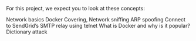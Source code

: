 For this project, we expect you to look at these concepts:

Network basics
Docker
Covering, Network sniffing
ARP spoofing
Connect to SendGrid’s SMTP relay using telnet
What is Docker and why is it popular?
Dictionary attack
